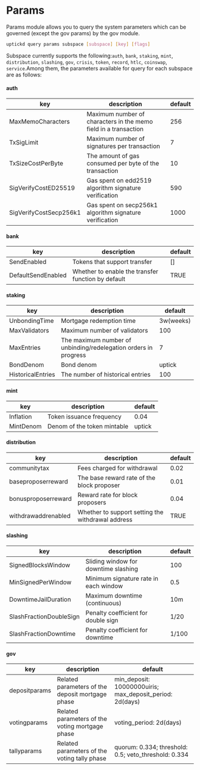 # Params

Params module allows you to query the system parameters which can be governed (except the gov params) by the gov module.

```Bash
uptickd query params subspace [subspace] [key] [flags]
```

Subspace currently supports the following:`auth`, `bank`, `staking`, `mint`, `distribution`, `slashing`, `gov`, `crisis`, `token`, `record`, `htlc`, `coinswap`, `service`.Among them, the parameters available for query for each subspace are as follows:

#### auth

| key                    | description                                                     | default |
| ---------------------- | --------------------------------------------------------------- | ------- |
| MaxMemoCharacters      | Maximum number of characters in the memo field in a transaction | 256     |
| TxSigLimit             | Maximum number of signatures per transaction                    | 7       |
| TxSizeCostPerByte      | The amount of gas consumed per byte of the transaction          | 10      |
| SigVerifyCostED25519   | Gas spent on edd2519 algorithm signature verification           | 590     |
| SigVerifyCostSecp256k1 | Gas spent on secp256k1 algorithm signature verification         | 1000    |

#### bank

| key                | description                                        | default |
| ------------------ | -------------------------------------------------- | ------- |
| SendEnabled        | Tokens that support transfer                       | \[]     |
| DefaultSendEnabled | Whether to enable the transfer function by default | TRUE    |

#### staking

| key               | description                                                     | default   |
| ----------------- | --------------------------------------------------------------- | --------- |
| UnbondingTime     | Mortgage redemption time                                        | 3w(weeks) |
| MaxValidators     | Maximum number of validators                                    | 100       |
| MaxEntries        | The maximum number of unbinding/redelegation orders in progress | 7         |
| BondDenom         | Bond denom                                                      | uptick    |
| HistoricalEntries | The number of historical entries                                | 100       |

#### mint

| key       | description                 | default |
| --------- | --------------------------- | ------- |
| Inflation | Token issuance frequency    | 0.04    |
| MintDenom | Denom of the token mintable | uptick  |

#### distribution

| key                 | description                                       | default |
| ------------------- | ------------------------------------------------- | ------- |
| communitytax        | Fees charged for withdrawal                       | 0.02    |
| baseproposerreward  | The base reward rate of the block proposer        | 0.01    |
| bonusproposerreward | Reward rate for block proposers                   | 0.04    |
| withdrawaddrenabled | Whether to support setting the withdrawal address | TRUE    |

#### slashing

| key                     | description                           | default |
| ----------------------- | ------------------------------------- | ------- |
| SignedBlocksWindow      | Sliding window for downtime slashing  | 100     |
| MinSignedPerWindow      | Minimum signature rate in each window | 0.5     |
| DowntimeJailDuration    | Maximum downtime (continuous)         | 10m     |
| SlashFractionDoubleSign | Penalty coefficient for double sign   | 1/20    |
| SlashFractionDowntime   | Penalty coefficient for downtime      | 1/100   |

#### gov

| key           | description                                      | default                                                     |
| ------------- | ------------------------------------------------ | ----------------------------------------------------------- |
| depositparams | Related parameters of the deposit mortgage phase | min\_deposit: 10000000uiris; max\_deposit\_period: 2d(days) |
| votingparams  | Related parameters of the voting mortgage phase  | voting\_period: 2d(days)                                    |
| tallyparams   | Related parameters of the voting tally phase     | quorum: 0.334; threshold: 0.5; veto\_threshold: 0.334       |

